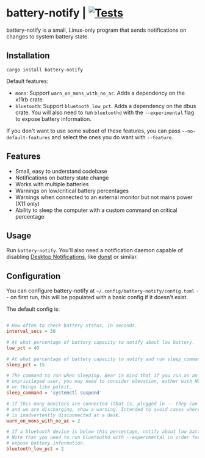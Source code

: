 # battery-notify | [![Tests](https://img.shields.io/github/actions/workflow/status/cdown/battery-notify/ci.yml?branch=master)](https://github.com/cdown/battery-notify/actions?query=branch%3Amaster)

battery-notify is a small, Linux-only program that sends notifications on
changes to system battery state.

## Installation

    cargo install battery-notify

Default features:

- `mons`: Support `warn_on_mons_with_no_ac`. Adds a dependency on the x11rb
  crate.
- `bluetooth`: Support `bluetooth_low_pct`. Adds a dependency on the dbus
  crate. You will also need to run `bluetoothd` with the `--experimental` flag
  to expose battery information.

If you don't want to use some subset of these features, you can pass
`--no-default-features` and select the ones you do want with `--feature`.

## Features

- Small, easy to understand codebase
- Notifications on battery state change
- Works with multiple batteries
- Warnings on low/critical battery percentages
- Warnings when connected to an external monitor but not mains power (X11 only)
- Ability to sleep the computer with a custom command on critical percentage

## Usage

Run `battery-notify`. You'll also need a notification daemon capable of
disabling [Desktop Notifications][], like
[dunst](https://github.com/dunst-project/dunst) or similar.

## Configuration

You can configure battery-notify at `~/.config/battery-notify/config.toml` --
on first run, this will be populated with a basic config if it doesn't exist.

The default config is:

```toml

# How often to check battery status, in seconds.
interval_secs = 30

# At what percentage of battery capacity to notify about low battery.
low_pct = 40

# At what percentage of battery capacity to notify and run sleep_command.
sleep_pct = 15

# The command to run when sleeping. Bear in mind that if you run as an
# unprivileged user, you may need to consider elevation, either with NOPASSWD
# or things like polkit.
sleep_command = 'systemctl suspend'

# If this many monitors are connected (that is, plugged in -- they can be off)
# and we are discharging, show a warning. Intended to avoid cases where power
# is inadvertently disconnected at a desk.
warn_on_mons_with_no_ac = 2

# If a bluetooth device is below this percentage, notify about low battery.
# Note that you need to run bluetoothd with --experimental in order for it to
# expose battery information.
bluetooth_low_pct = 2
```

[Desktop Notifications]: https://specifications.freedesktop.org/notification-spec/latest/
